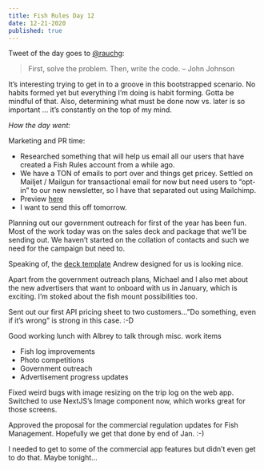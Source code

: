 ```yaml
---
title: Fish Rules Day 12
date: 12-21-2020
published: true
---
```


Tweet of the day goes to [@rauchg][1]:
> First, solve the problem. Then, write the code. – John Johnson

It’s interesting trying to get in to a groove in this bootstrapped scenario.  No habits formed yet but everything I’m doing is habit forming.  Gotta be mindful of that.  Also, determining what must be done now vs. later is so important … it’s constantly on the top of my mind.

_How the day went:_

Marketing and PR time:
- Researched something that will help us email all our users that have created a Fish Rules account from a while ago.
- We have a TON of emails to port over and things get pricey.  Settled on Mailjet / Mailgun for transactional email for now but need users to “opt-in” to our new newsletter, so I have that separated out using Mailchimp.
- Preview [here][2]
- I want to send this off tomorrow.

Planning out our government outreach for first of the year has been fun.  Most of the work today was on the sales deck and package that we’ll be sending out.  We haven’t started on the collation of contacts and such we need for the campaign but need to.

Speaking of, the [deck template][3] Andrew designed for us is looking nice.

Apart from the government outreach plans, Michael and I also met about the new advertisers that want to onboard with us in January, which is exciting.  I’m stoked about the fish mount possibilities too.

Sent out our first API pricing sheet to two customers…”Do something, even if it’s wrong” is strong in this case. :-D

Good working lunch with Albrey to talk through misc. work items
- Fish log improvements
- Photo competitions
- Government outreach
- Advertisement progress updates

Fixed weird bugs with image resizing on the trip log on the web app.  Switched to use NextJS’s Image component now, which works great for those screens.

Approved the proposal for the commercial regulation updates for Fish Management.  Hopefully we get that done by end of Jan. :-)

I needed to get to some of the commercial app features but didn’t even get to do that.  Maybe tonight…

[1]:	https://twitter.com/rauchg/status/1340445121607680002?s=11
[2]:	http://xrg4s.mjt.lu/nl2/xrg4s/mxm.html
[3]:	https://twitter.com/rblalock/status/1341074647891275777